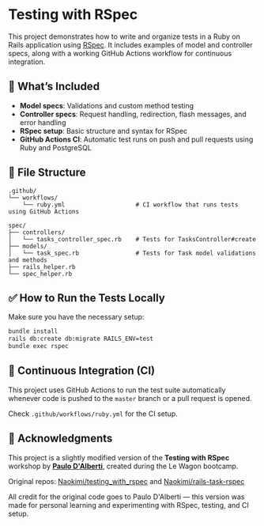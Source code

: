 # Testing with RSpec

This project demonstrates how to write and organize tests in a Ruby on Rails application using [RSpec](https://rspec.info/). It includes examples of model and controller specs, along with a working GitHub Actions workflow for continuous integration.

## 🧪 What’s Included

- **Model specs**: Validations and custom method testing
- **Controller specs**: Request handling, redirection, flash messages, and error handling
- **RSpec setup**: Basic structure and syntax for RSpec
- **GitHub Actions CI**: Automatic test runs on push and pull requests using Ruby and PostgreSQL

## 📂 File Structure

```
.github/
└── workflows/
    └── ruby.yml                    # CI workflow that runs tests using GitHub Actions

spec/
├── controllers/
│   └── tasks_controller_spec.rb    # Tests for TasksController#create
├── models/
│   └── task_spec.rb                # Tests for Task model validations and methods
├── rails_helper.rb
└── spec_helper.rb
```

## ✅ How to Run the Tests Locally

Make sure you have the necessary setup:

```bash
bundle install
rails db:create db:migrate RAILS_ENV=test
bundle exec rspec
```

## 🚀 Continuous Integration (CI)

This project uses GitHub Actions to run the test suite automatically whenever code is pushed to the `master` branch or a pull request is opened.

Check `.github/workflows/ruby.yml` for the CI setup.

## 🙏 Acknowledgments

This project is a slightly modified version of the **Testing with RSpec** workshop by **[Paulo D'Alberti](https://github.com/Naokimi)**, created during the Le Wagon bootcamp.

Original repos: [Naokimi/testing_with_rspec](https://github.com/Naokimi/testing_with_rspec) and [Naokimi/rails-task-rspec](https://github.com/Naokimi/rails-task-rspec)

All credit for the original code goes to Paulo D'Alberti — this version was made for personal learning and experimenting with RSpec, testing, and CI setup.
